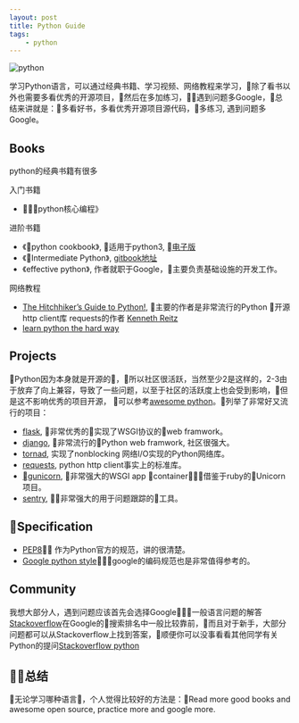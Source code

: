 ```yaml
---
layout: post
title: Python Guide
tags: 
    - python
---
```

![python](https://cdn-images-1.medium.com/max/1600/1*PPIp7twJJUknfohZqtL8pQ.png)

学习Python语言，可以通过经典书籍、学习视频、网络教程来学习，除了看书以外也需要多看优秀的开源项目，然后在多加练习，遇到问题多Google，总结来讲就是：多看好书，多看优秀开源项目源代码，多练习, 遇到问题多Google。

## Books

python的经典书籍有很多

入门书籍

* 《python核心编程》

进阶书籍

* 《python cookbook》, 适用于python3, [电子版](https://python3-cookbook.readthedocs.io/zh_CN/latest/index.html)
* 《Intermediate Python》, [gitbook地址](https://eastlakeside.gitbooks.io/interpy-zh/content/)
* 《effective python》, 作者就职于Google，主要负责基础设施的开发工作。

网络教程

* [The Hitchhiker’s Guide to Python!](https://docs.python-guide.org/), 主要的作者是非常流行的Python 开源http client库 requests的作者 [Kenneth Reitz](https://github.com/kennethreitz)
* [learn python the hard way](https://learnpythonthehardway.org/book/)

## Projects

Python因为本身就是开源的，所以社区很活跃，当然至少2是这样的，2-3由于放弃了向上兼容，导致了一些问题，以至于社区的活跃度上也会受到影响，但是这不影响优秀的项目开源， 可以参考[awesome python](https://github.com/vinta/awesome-python)。列举了非常好又流行的项目：

* [flask](https://github.com/pallets/flask), 非常优秀的实现了WSGI协议的web framwork。
* [django](https://github.com/django/django), 非常流行的Python web framwork, 社区很强大。
* [tornad](https://github.com/tornadoweb/tornado), 实现了nonblocking 网络I/O实现的Python网络库。
* [requests](https://github.com/requests/requests), python http client事实上的标准库。
* [gunicorn](https://github.com/benoitc/gunicorn), 非常强大的WSGI app container，借鉴于ruby的Unicorn项目。
* [sentry](https://github.com/getsentry/sentry), 非常强大的用于问题跟踪的工具。

## Specification

* [PEP8](https://www.python.org/dev/peps/pep-0008/) 作为Python官方的规范，讲的很清楚。
* [Google python style](https://github.com/google/styleguide/blob/gh-pages/pyguide.md)，google的编码规范也是非常值得参考的。

## Community

我想大部分人，遇到问题应该首先会选择Google，一般语言问题的解答[Stackoverflow](https://stackoverflow.com/)在Google的搜索排名中一般比较靠前，而且对于新手，大部分问题都可以从Stackoverflow上找到答案，顺便你可以没事看看其他同学有关Python的提问[Stackoverflow python](https://stackoverflow.com/questions/tagged/python)

## 总结

无论学习哪种语言，个人觉得比较好的方法是：Read more good books and awesome open source, practice more and google more.
